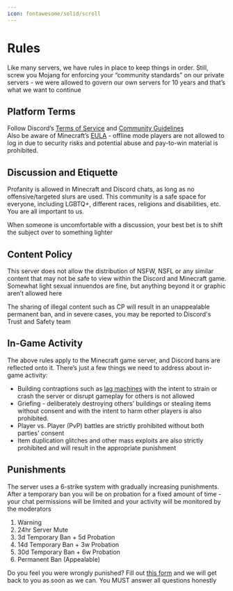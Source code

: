 ```yaml
---
icon: fontawesome/solid/scroll
---
```

# Rules
Like many servers, we have rules in place to keep things in order. Still, screw you Mojang for enforcing your “community standards” on our private servers - we were allowed to govern our own servers for 10 years and that’s what we want to continue

## Platform Terms
Follow Discord’s [Terms of Service](https://dis.gd/tos) and [Community Guidelines](https://discord.com/guidelines)  
Also be aware of Minecraft’s [EULA](https://www.minecraft.net/en-us/eula) - offline mode players are not allowed to log in due to security risks and potential abuse and pay-to-win material is prohibited.

## Discussion and Etiquette
Profanity is allowed in Minecraft and Discord chats, as long as no offensive/targeted slurs are used. This community is a safe space for everyone, including LGBTQ+, different races, religions and disabilities, etc. You are all important to us.

When someone is uncomfortable with a discussion, your best bet is to shift the subject over to something lighter

## Content Policy
This server does not allow the distribution of NSFW, NSFL or any similar content that may not be safe to view within the Discord and Minecraft game. Somewhat light sexual innuendos are fine, but anything beyond it or graphic aren’t allowed here

The sharing of illegal content such as CP will result in an unappealable permanent ban, and in severe cases, you may be reported to Discord's Trust and Safety team

## In-Game Activity
The above rules apply to the Minecraft game server, and Discord bans are reflected onto it. There’s just a few things we need to address about in-game activity:

- Building contraptions such as [lag machines](https://2b2t.miraheze.org/wiki/Lag_machine) with the intent to strain or crash the server or disrupt gameplay for others is not allowed
- Griefing - deliberately destroying others’ buildings or stealing items without consent and with the intent to harm other players is also prohibited.
- Player vs. Player (PvP) battles are strictly prohibited without both parties' consent
- Item duplication glitches and other mass exploits are also strictly prohibited and will result in the appropriate punishment


## Punishments

The server uses a 6-strike system with gradually increasing punishments. After a temporary ban you will be on probation for a fixed amount of time - your chat permissions will be limited and your activity will be monitored by the moderators

1. Warning
2. 24hr Server Mute
3. 3d Temporary Ban + 5d Probation
4. 14d Temporary Ban + 3w Probation
5. 30d Temporary Ban + 6w Probation
6. Permanent Ban (Appealable)

Do you feel you were wrongly punished? Fill out [this form](https://forms.gle/9UeMJbM3b8YDUU4C7) and we will get back to you as soon as we can. You MUST answer all questions honestly